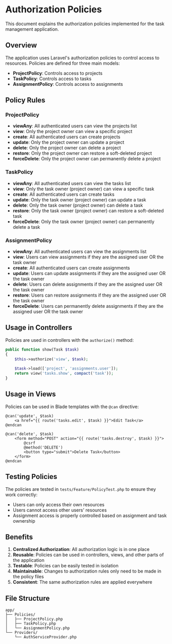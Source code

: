 # Authorization Policies

This document explains the authorization policies implemented for the task management application.

## Overview

The application uses Laravel's authorization policies to control access to resources. Policies are defined for three main models:

- **ProjectPolicy**: Controls access to projects
- **TaskPolicy**: Controls access to tasks  
- **AssignmentPolicy**: Controls access to assignments

## Policy Rules

### ProjectPolicy

- **viewAny**: All authenticated users can view the projects list
- **view**: Only the project owner can view a specific project
- **create**: All authenticated users can create projects
- **update**: Only the project owner can update a project
- **delete**: Only the project owner can delete a project
- **restore**: Only the project owner can restore a soft-deleted project
- **forceDelete**: Only the project owner can permanently delete a project

### TaskPolicy

- **viewAny**: All authenticated users can view the tasks list
- **view**: Only the task owner (project owner) can view a specific task
- **create**: All authenticated users can create tasks
- **update**: Only the task owner (project owner) can update a task
- **delete**: Only the task owner (project owner) can delete a task
- **restore**: Only the task owner (project owner) can restore a soft-deleted task
- **forceDelete**: Only the task owner (project owner) can permanently delete a task

### AssignmentPolicy

- **viewAny**: All authenticated users can view the assignments list
- **view**: Users can view assignments if they are the assigned user OR the task owner
- **create**: All authenticated users can create assignments
- **update**: Users can update assignments if they are the assigned user OR the task owner
- **delete**: Users can delete assignments if they are the assigned user OR the task owner
- **restore**: Users can restore assignments if they are the assigned user OR the task owner
- **forceDelete**: Users can permanently delete assignments if they are the assigned user OR the task owner

## Usage in Controllers

Policies are used in controllers with the `authorize()` method:

```php
public function show(Task $task)
{
    $this->authorize('view', $task);
    
    $task->load(['project', 'assignments.user']);
    return view('tasks.show', compact('task'));
}
```

## Usage in Views

Policies can be used in Blade templates with the `@can` directive:

```blade
@can('update', $task)
    <a href="{{ route('tasks.edit', $task) }}">Edit Task</a>
@endcan

@can('delete', $task)
    <form method="POST" action="{{ route('tasks.destroy', $task) }}">
        @csrf
        @method('DELETE')
        <button type="submit">Delete Task</button>
    </form>
@endcan
```

## Testing Policies

The policies are tested in `tests/Feature/PolicyTest.php` to ensure they work correctly:

- Users can only access their own resources
- Users cannot access other users' resources
- Assignment access is properly controlled based on assignment and task ownership

## Benefits

1. **Centralized Authorization**: All authorization logic is in one place
2. **Reusable**: Policies can be used in controllers, views, and other parts of the application
3. **Testable**: Policies can be easily tested in isolation
4. **Maintainable**: Changes to authorization rules only need to be made in the policy files
5. **Consistent**: The same authorization rules are applied everywhere

## File Structure

```
app/
├── Policies/
│   ├── ProjectPolicy.php
│   ├── TaskPolicy.php
│   └── AssignmentPolicy.php
└── Providers/
    └── AuthServiceProvider.php
``` 
